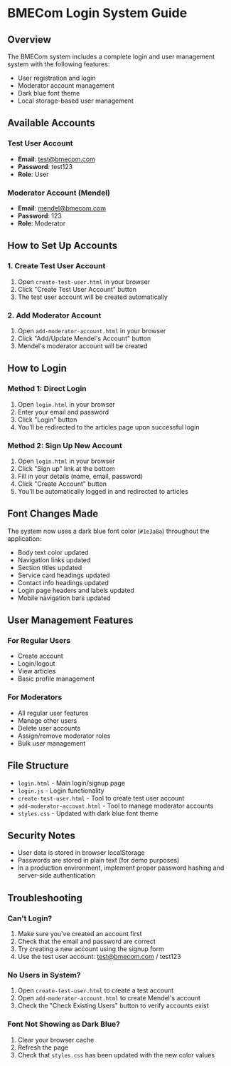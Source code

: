 # BMECom Login System Guide

## Overview
The BMECom system includes a complete login and user management system with the following features:

- User registration and login
- Moderator account management
- Dark blue font theme
- Local storage-based user management

## Available Accounts

### Test User Account
- **Email**: test@bmecom.com
- **Password**: test123
- **Role**: User

### Moderator Account (Mendel)
- **Email**: mendel@bmecom.com
- **Password**: 123
- **Role**: Moderator

## How to Set Up Accounts

### 1. Create Test User Account
1. Open `create-test-user.html` in your browser
2. Click "Create Test User Account" button
3. The test user account will be created automatically

### 2. Add Moderator Account
1. Open `add-moderator-account.html` in your browser
2. Click "Add/Update Mendel's Account" button
3. Mendel's moderator account will be created

## How to Login

### Method 1: Direct Login
1. Open `login.html` in your browser
2. Enter your email and password
3. Click "Login" button
4. You'll be redirected to the articles page upon successful login

### Method 2: Sign Up New Account
1. Open `login.html` in your browser
2. Click "Sign up" link at the bottom
3. Fill in your details (name, email, password)
4. Click "Create Account" button
5. You'll be automatically logged in and redirected to articles

## Font Changes Made

The system now uses a dark blue font color (`#1e3a8a`) throughout the application:

- Body text color updated
- Navigation links updated
- Section titles updated
- Service card headings updated
- Contact info headings updated
- Login page headers and labels updated
- Mobile navigation bars updated

## User Management Features

### For Regular Users
- Create account
- Login/logout
- View articles
- Basic profile management

### For Moderators
- All regular user features
- Manage other users
- Delete user accounts
- Assign/remove moderator roles
- Bulk user management

## File Structure

- `login.html` - Main login/signup page
- `login.js` - Login functionality
- `create-test-user.html` - Tool to create test user account
- `add-moderator-account.html` - Tool to manage moderator accounts
- `styles.css` - Updated with dark blue font theme

## Security Notes

- User data is stored in browser localStorage
- Passwords are stored in plain text (for demo purposes)
- In a production environment, implement proper password hashing and server-side authentication

## Troubleshooting

### Can't Login?
1. Make sure you've created an account first
2. Check that the email and password are correct
3. Try creating a new account using the signup form
4. Use the test user account: test@bmecom.com / test123

### No Users in System?
1. Open `create-test-user.html` to create a test account
2. Open `add-moderator-account.html` to create Mendel's account
3. Check the "Check Existing Users" button to verify accounts exist

### Font Not Showing as Dark Blue?
1. Clear your browser cache
2. Refresh the page
3. Check that `styles.css` has been updated with the new color values 